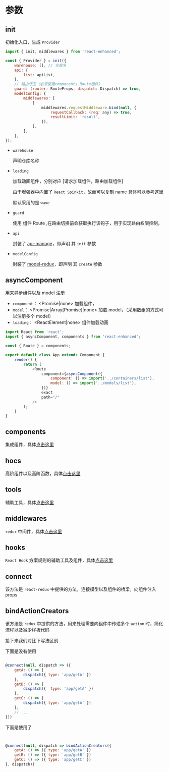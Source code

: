 # 参数

## init

初始化入口，生成 `Provider`

```js
import { init, middlewares } from 'react-enhanced';

const { Provider } = init({
    warehouse: [], // 仓库名
    api: {
        list: apiList,
    },
    // 路由守卫（必须使用components.Route组件）
    guard: (router: RouteProps, dispatch: Dispatch) => true,
    modelConfig: {
        middlewares: [
            [
                middlewares.requestMiddleware.bind(null, {
                    requestCallback: (req: any) => true,
                    resultLimit: 'result',
                }),
            ],
        ],
    },
});
```

-   `warehouse`

    声明仓库名称

-   `loading`

    加载动画组件，分别对应 [请求加载组件，路由加载组件]

    由于增强器中内置了 `React Spinkit`，故而可以复制 name 具体可以[参考这里](https://kyleamathews.github.io/react-spinkit/)

    默认采用的是 `wave`

-   `guard`

    使用 组件 Route ,在路由切换前会获取执行该钩子，用于实现路由权限控制，

-   `api`

    封装了 [api-manage](https://github.com/zhouzuchuan/api-manage)，即声明 其 `init` 参数

-   `modelConfig`

    封装了 [model-redux](https://github.com/zhouzuchuan/model-redux)，即声明 其 `create` 参数

## asyncComponent

用来异步组件以及 model 注册

-   `component`： <Promise|none> 加载组件，
-   `model`： <Promise|Array[Promise]|none> 加载 model，（采用数组的方式可以注册多个 model）
-   `loading`： <ReactElement|none> 组件加载动画

```js
import React from 'react';
import { asyncComponent, components } from 'react-enhanced';

const { Route } = components;

export default class App extends Component {
    render() {
        return (
            <Route
                component={asyncComponent({
                    component: () => import('../containers/list'),
                    model: () => import('../models/list'),
                })}
                exact
                path="/"
            />
        );
    }
}
```

## components

集成组件，具体[点击这里](/base/component?id=%E9%9B%86%E6%88%90%E7%BB%84%E4%BB%B6)

## hocs

高阶组件以及高阶函数，具体[点击这里](/base/component?id=高阶组件)

## tools

辅助工具，具体[点击这里](/deep/tool?id=工具)

## middlewares

`redux` 中间件，具体[点击这里](/base/request?id=request-中间件)

## hooks

`React Hook` 方案规则的辅助工具及组件，具体[点击这里](/deep/hook?id=hook)

## connect

该方法是 `react-redux` 中提供的方法，连接模型以及组件的桥梁，向组件注入 props

## bindActionCreators

该方法是 `redux` 中提供的方法，用来处理需要向组件中传递多个 `action` 时，简化流程以及减少样板代码

接下来我们对比下写法区别

下面是没有使用

```js

@connect(null, dispatch => ({
    getA: () => {
        dispatch({ type: 'app/getA' })
    },
    getB: () => {
        dispatch({  type: 'app/getA' })
    },
    getC: () => {
        dispatch({ type: 'app/getA' })
    },
    // ...
}))
```

下面是使用了

```js


@connect(null, dispatch => bindActionCreators({
    getA: () => ({ type: 'app/getA' })
    getB: () => ({ type: 'app/getB' })
    getC: () => ({ type: 'app/getC' })
}, dispatch))
```
